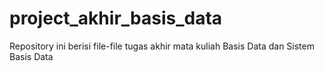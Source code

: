 # project_akhir_basis_data
Repository ini berisi file-file tugas akhir mata kuliah Basis Data dan Sistem Basis Data
